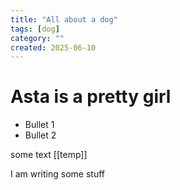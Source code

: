 ```yaml
---
title: "All about a dog"
tags: [dog]
category: ""
created: 2025-06-10
---
```


# Asta is a pretty girl

- Bullet 1
- Bullet 2


some text [[temp]]

I am writing some stuff
